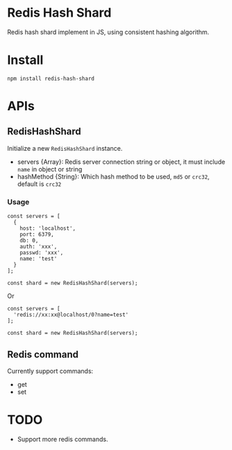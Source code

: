 Redis Hash Shard
================

Redis hash shard implement in JS, using consistent hashing algorithm.

# Install

```
npm install redis-hash-shard
```

# APIs

## RedisHashShard

Initialize a new `RedisHashShard` instance.

+ servers {Array}: Redis server connection string or object, it must include `name` in object or string
+ hashMethod {String}: Which hash method to be used, `md5` or `crc32`, default is `crc32`

### Usage

```
const servers = [
  {
    host: 'localhost',
    port: 6379,
    db: 0,
    auth: 'xxx',
    passwd: 'xxx',
    name: 'test'
  }
];

const shard = new RedisHashShard(servers);
```

Or

```
const servers = [
  'redis://xx:xx@localhost/0?name=test'
];

const shard = new RedisHashShard(servers);
```

## Redis command

Currently support commands:

+ get
+ set


# TODO

+ Support more redis commands.